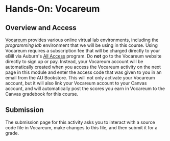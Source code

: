 # Hands-On: Vocareum

## Overview and Access

[Vocareum](https://www.vocareum.com/) provides various online virtual lab
environments, including the *programming lab* environment that we will be using
in this course. Using Vocareum requires a subscription fee that will be charged
directly to your eBill via Auburn's [All
Access](https://www.aubookstore.com/t-Textbook_AllAccess.aspx) program.  Do
**not** go to the Vocareum website directly to sign up or pay. Instead, your
Vocareum account will be automatically created when you access the Vocareum
activity on the next page in this module and enter the access code that was
given to you in an email from the AU Bookstore. This will not only activate your
Vocareum account, but it will also link your Vocareum account to your Canvas
account, and will automatically post the scores you earn in Vocareum to the
Canvas gradebook for this course.

## Submission

The submission page for this activity asks you to interact with a source code
file in Vocareum, make changes to this file, and then submit it for a grade.


